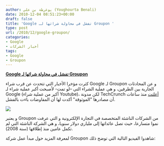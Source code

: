 ```yaml
---
author: يوغرطة بن علي (Youghourta Benali)
date: 2010-12-04 08:51:23+00:00
draft: false
title: 'Google تفشل في محاولة شرائها لـ Groupon '
type: post
url: /2010/12/google-groupon/
categories:
- Google
- أخبار الشركات
tags:
- Google
- Groupon
---
```


**[Google تفشل في محاولة شرائها لـ Groupon](https://www.it-scoop.com/2010/12/google-groupon/)**




كثرت مؤخرا الأخبار التي تتحدث عن قرب شراء Google لـ Groupon و عن المحادثات الجارية بين الطرفين، و هي عملية الشراء التي –لو تمت- لأصبحت أكبر عملية شراء لـ Google (أكبر من عملية شراء Youtube)، لكن مدونة TechCrunch [أعلنت](http://techcrunch.com/2010/12/03/confirmed-the-groupongoogle-deal-is-off/) منذ ساعات أن مصادرها "الموثوقة" أكدت لها أن المفاوضات باءت بالفشل.





[![](http://www.groupon.com/images/groupon/logo_groupon_233x97.png )
](https://www.it-scoop.com/2010/12/google-groupon/)

و يعتبر Groupon من الشركات الناشئة المتخصصة في التجارة الإلكترونية و التي عرفت نموا متسارعا، حيث تصل عائداتها إلى ملياري دولار سنويا، و هي الشركة الناشئة التي لم تكمل عامين منذ إطلاقها (سنة 2008).

لمعرفة المزيد حول مبدأ عمل شركة Groupon شاهدوا الفيديو التالية التي توضح ذلك:

<!-- more -->



<object classid="clsid:d27cdb6e-ae6d-11cf-96b8-444553540000" width="640" codebase="http://download.macromedia.com/pub/shockwave/cabs/flash/swflash.cab#version=6,0,40,0" height="385"><embed src="http://www.youtube.com/v/_xgPtqT0XBY?fs=1&hl=fr_FR&color1=0x5d1719&color2=0xcd311b" allowscriptaccess="always" height="385" width="640" allowfullscreen="true" type="application/x-shockwave-flash"></embed></object>
